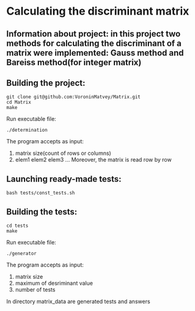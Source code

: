 # Calculating the discriminant matrix
## Information about project: in this project two methods for calculating the discriminant of a matrix were implemented: Gauss method and Bareiss method(for integer matrix)
## Building the project:
```
git clone git@github.com:VoroninMatvey/Matrix.git
cd Matrix
make
```
Run executable file:
```
./determination
```
The program accepts as input:
1) matrix size(count of rows or columns)
2) elem1 elem2 elem3 ...
Moreover, the matrix is read row by row
## Launching ready-made tests:
```
bash tests/const_tests.sh
```
## Building the tests:
```
cd tests
make
```
Run executable file:
```
./generator 
```
The program accepts as input:
1) matrix size
2) maximum of desriminant value
3) number of tests

In directory matrix_data are generated tests and answers
